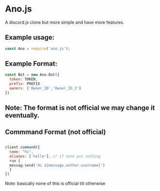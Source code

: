# Ano.js
A discord.js clone but more simple and have more features.
<div align="center">
</div>

## Example usage:
```js
const Ano = require('ano.js');
```
## Example Format:
```js
const Bot = new Ano.Bot({
  token: TOKEN, 
  prefix: PREFIX
  owners: ['Owner_ID','Owner_ID_2']
})
```

## Note: The format is not official we may change it eventually.


## Commmand Format (not official)

```js

client.command({
  name: "hi",
  aliases: ['hello'], // if none put nothing
  run {
  messag.send('Hi ${message.author.username}')
  }
})
```

Note: basically none of this is official till otherwise
